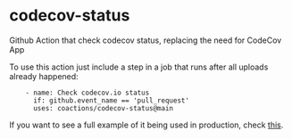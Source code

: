 # codecov-status

Github Action that check codecov status, replacing the need for CodeCov App

To use this action just include a step in a job that runs after all uploads
already happened:

```
    - name: Check codecov.io status
      if: github.event_name == 'pull_request'
      uses: coactions/codecov-status@main
```

If you want to see a full example of it being used in production, check
[this](https://github.com/ansible/ansible-dev-tools/blob/main/.github/workflows/tox.yml#L104-L106).
